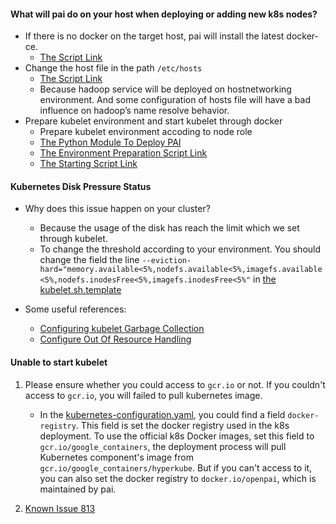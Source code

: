 #### What will pai do on your host when deploying or adding new k8s nodes?

- If there is no docker on the target host, pai will install the latest docker-ce. 
    - [The Script Link](../../../deployment/k8sPaiLibrary/maintaintool/docker-ce-install.sh)
- Change the host file in the path ```/etc/hosts``` 
    - [The Script Link](../../../deployment/k8sPaiLibrary/maintaintool/hosts-check.sh)
    - Because hadoop service will be deployed on hostnetworking environment. And some configuration of hosts file will have a bad influence on hadoop’s name resolve behavior.
- Prepare kubelet environment and start kubelet through docker 
    - Prepare kubelet environment accoding to node role
    - [The Python Module To Deploy PAI](../../../deployment/k8sPaiLibrary/maintainlib/deploy.py)
    - [The Environment Preparation Script Link](../../../deployment/k8sPaiLibrary/maintaintool/kubelet-start.sh)
    - [The Starting Script Link](../../../../deployment/k8sPaiLibrary/template/kubelet.sh.template)

#### Kubernetes Disk Pressure Status

- Why does this issue happen on your cluster?
    
    - Because the usage of the disk has reach the limit which we set through kubelet.
    - To change the threshold according to your environment. You should change the field the line ```--eviction-hard="memory.available<5%,nodefs.available<5%,imagefs.available<5%,nodefs.inodesFree<5%,imagefs.inodesFree<5%"``` in [the kubelet.sh.template](../../../deployment/k8sPaiLibrary/template/kubelet.sh.template)

- Some useful references:
    
    - [Configuring kubelet Garbage Collection](https://kubernetes.io/docs/concepts/cluster-administration/kubelet-garbage-collection/)
    - [Configure Out Of Resource Handling](https://kubernetes.io/docs/tasks/administer-cluster/out-of-resource/)

#### Unable to start kubelet

1) Please ensure whether you could access to ```gcr.io``` or not. If you couldn't access to ```gcr.io```, you will failed to pull kubernetes image.

    - In the [kubernetes-configuration.yaml](../../../examples/cluster-configuration/kubernetes-configuration.yaml), you could find a field ```docker-registry```. This field is set the docker registry used in the k8s deployment. To use the official k8s Docker images, set this field to ```gcr.io/google_containers```, the deployment process will pull Kubernetes component's image from ```gcr.io/google_containers/hyperkube```. But if you can't access to it, you can also set the docker registry to ```docker.io/openpai```, which is maintained by pai.
    

2) [ Known Issue 813](https://github.com/Microsoft/pai/issues/813)